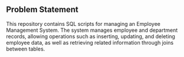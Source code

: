 ## Problem Statement

This repository contains SQL scripts for managing an Employee Management System. The system manages employee and department records, allowing operations such as inserting, updating, and deleting employee data, as well as retrieving related information through joins between tables.
